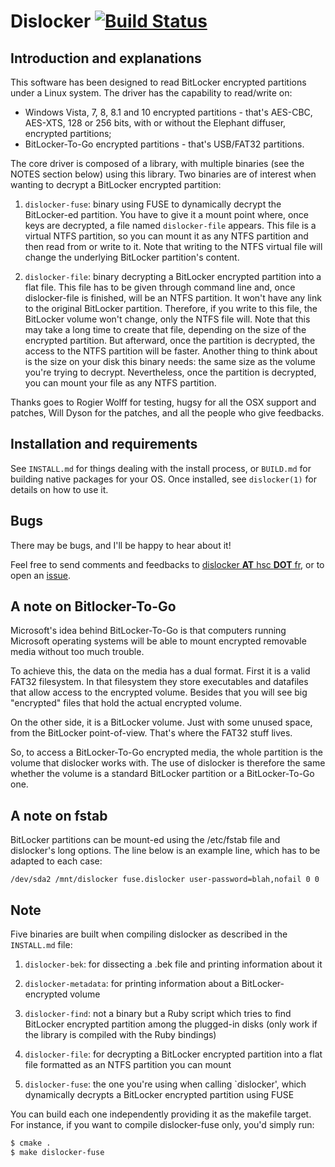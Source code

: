 # Dislocker [![Build Status](https://travis-ci.org/Aorimn/dislocker.svg?branch=develop)](https://travis-ci.org/Aorimn/dislocker)

## Introduction and explanations

This software has been designed to read BitLocker encrypted partitions under a
Linux system. The driver has the capability to read/write on:
 - Windows Vista, 7, 8, 8.1 and 10 encrypted partitions - that's AES-CBC,
   AES-XTS, 128 or 256 bits, with or without the Elephant diffuser, encrypted
   partitions;
 - BitLocker-To-Go encrypted partitions - that's USB/FAT32 partitions.

The core driver is composed of a library, with multiple binaries (see the NOTES
section below) using this library. Two binaries are of interest when wanting to
decrypt a BitLocker encrypted partition:

1. `dislocker-fuse`: binary using FUSE to dynamically decrypt the BitLocker-ed
partition. You have to give it a mount point where, once keys are decrypted, a
file named `dislocker-file` appears. This file is a virtual NTFS partition, so
you can mount it as any NTFS partition and then read from or write to it. Note
that writing to the NTFS virtual file will change the underlying BitLocker
partition's content.

2. `dislocker-file`: binary decrypting a BitLocker encrypted partition into a flat
file. This file has to be given through command line and, once dislocker-file is
finished, will be an NTFS partition. It won't have any link to the original
BitLocker partition. Therefore, if you write to this file, the BitLocker volume
won't change, only the NTFS file will. Note that this may take a long time to
create that file, depending on the size of the encrypted partition. But
afterward, once the partition is decrypted, the access to the NTFS partition
will be faster. Another thing to think about is the size on your disk this
binary needs: the same size as the volume you're trying to decrypt.
Nevertheless, once the partition is decrypted, you can mount your file as any
NTFS partition.

Thanks goes to Rogier Wolff for testing, hugsy for all the OSX support and
patches, Will Dyson for the patches, and all the people who give feedbacks.

## Installation and requirements

See `INSTALL.md` for things dealing with the install process,
or `BUILD.md` for building native packages for your OS.
Once installed, see `dislocker(1)` for details on how to use it.

## Bugs

There may be bugs, and I'll be happy to hear about it!

Feel free to send comments and feedbacks to [dislocker __AT__ hsc __DOT__ fr](),
or to open an [issue](https://github.com/Aorimn/dislocker/issues).

## A note on Bitlocker-To-Go

Microsoft's idea behind BitLocker-To-Go is that computers running Microsoft
operating systems will be able to mount encrypted removable media without too
much trouble.

To achieve this, the data on the media has a dual format. First it is
a valid FAT32 filesystem. In that filesystem they store executables and
datafiles that allow access to the encrypted volume. Besides that you
will see big "encrypted" files that hold the actual encrypted volume.

On the other side, it is a BitLocker volume. Just with some unused space, from
the BitLocker point-of-view. That's where the FAT32 stuff lives.

So, to access a  BitLocker-To-Go encrypted media, the whole partition is the
volume that dislocker works with. The use of dislocker is therefore the same
whether the volume is a standard BitLocker partition or a BitLocker-To-Go one.

## A note on fstab

BitLocker partitions can be mount-ed using the /etc/fstab file and dislocker's
long options.
The line below is an example line, which has to be adapted to each case:
```
/dev/sda2 /mnt/dislocker fuse.dislocker user-password=blah,nofail 0 0
```

## Note

Five binaries are built when compiling dislocker as described in the `INSTALL.md`
file:

1. `dislocker-bek`: for dissecting a .bek file and printing information about it

2. `dislocker-metadata`: for printing information about a BitLocker-encrypted volume

3. `dislocker-find`: not a binary but a Ruby script which tries to find BitLocker
  encrypted partition among the plugged-in disks (only work if the library is
  compiled with the Ruby bindings)

4. `dislocker-file`: for decrypting a BitLocker encrypted partition into a flat file
formatted as an NTFS partition you can mount

5. `dislocker-fuse`: the one you're using when calling `dislocker',
which dynamically decrypts a BitLocker encrypted partition using FUSE

You can build each one independently providing it as the makefile target. For
instance, if you want to compile dislocker-fuse only, you'd simply run:
```bash
$ cmake .
$ make dislocker-fuse
```

